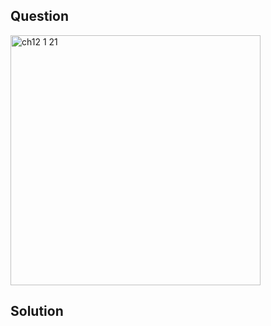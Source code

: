 ## Question
<img width="400" alt="ch12 1 21" src="https://github.com/user-attachments/assets/3aa4c2b1-7a90-4311-acdf-e5f7655ae6d7" />

## Solution
